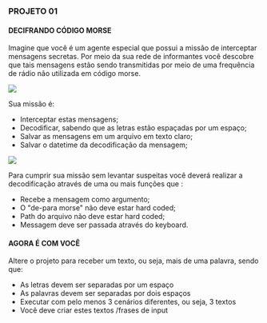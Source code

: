 ### PROJETO 01 
#### DECIFRANDO CÓDIGO MORSE

Imagine que você é um agente especial que possui a missão de interceptar mensagens secretas. Por meio da sua rede de informantes você descobre que tais mensagens estão sendo transmitidas por meio de uma frequência de rádio não utilizada em código morse.

<img src="../../imgs/projetos/missao_morse.png" style="max-width:500px; "/>


Sua missão é:
- Interceptar estas mensagens;
- Decodificar, sabendo que as letras estão espaçadas por um espaço;
- Salvar as mensagens em um arquivo em texto claro;
- Salvar o datetime da decodificação da mensagem;

<img src="../../imgs/projetos/morse.png" style="max-width:300px; "/>

Para cumprir sua missão sem levantar suspeitas você deverá realizar a decodificação através de uma ou mais funções que :
- Recebe a mensagem como argumento;
- O "de-para morse" não deve estar hard coded;
- Path do arquivo não deve estar hard coded;
- Messagem deve ser passada através do keyboard.

#### AGORA É COM VOCÊ
Altere o projeto para receber um texto, ou seja, mais de uma palavra, sendo que:
- As letras devem ser separadas por um espaço
- As palavras devem ser separadas por dois espaços
- Executar com pelo menos 3 cenários diferentes, ou seja, 3 textos
- Você deve criar estes textos /frases de input
